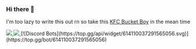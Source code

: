 ### Hi there 👋

I'm too lazy to write this out rn so take this
[KFC Bucket Boy](https://bucketbot.dev) in the mean time

<a href="https://github.com/KingOKarma">
  <img src="https://komarev.com/ghpvc/?username=KingOKarma&style=flat-square" />
</a>
<a href="https://github.com/KingOKarma">
  <img src="https://img.shields.io/github/followers/KingOKarma?style=social" />
</a>
[![Discord Bots](https://top.gg/api/widget/614110037291565056.svg)](https://top.gg/bot/614110037291565056)
